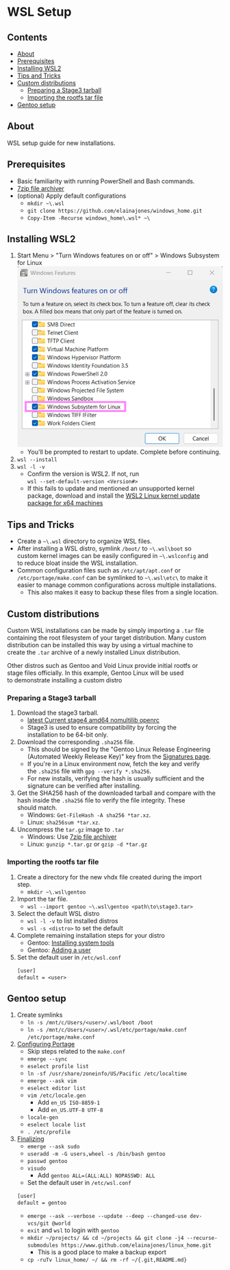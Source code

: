 # WSL Setup

## Contents

- [About](#about)
- [Prerequisites](#prerequisites)
- [Installing WSL2](#installing-wsl2)
- [Tips and Tricks](#tips-and-tricks)
- [Custom distributions](#Custom-distributions)
    - [Preparing a Stage3 tarball](#preparing-a-stage3-tarball)
    - [Importing the rootfs tar file](#importing-the-rootfs-tar-file)
- [Gentoo setup](#gentoo-setup)

## About

WSL setup guide for new installations.

## Prerequisites

- Basic familiarity with running PowerShell and Bash commands.
- [7zip file archiver](https://7-zip.org/download.html)
- (optional) Apply default configurations
    - `mkdir ~\.wsl`
    - `git clone https://github.com/elainajones/windows_home.git`
    - `Copy-Item -Recurse windows_home\.wsl* ~\`

## Installing WSL2

1. Start Menu > "Turn Windows features on or off" > Windows Subsystem for Linux  
   ![](img/enable-wsl.png)
    - You'll be prompted to restart to update. Complete before continuing.
2. `wsl --install`
3. `wsl -l -v`
    - Confirm the version is WSL2. If not, run  
      `wsl --set-default-version <Version#>`
    - If this fails to update and mentioned an unsupported kernel  
      package, download and install the [WSL2 Linux kernel update  
      package for x64 machines](https://wslstorestorage.blob.core.windows.net/wslblob/wsl_update_x64.msi)

## Tips and Tricks

- Create a `~\.wsl` directory to organize WSL files.
- After installing a WSL distro, symlink `/boot/` to `~\.wsl\boot` so  
  custom kernel images can be easily configured in `~\.wslconfig` and  
  to reduce bloat inside the WSL installation.
- Common configuration files such as `/etc/apt/apt.conf` or  
  `/etc/portage/make.conf` can be symlinked to `~\.wsl\etc\` to make it  
  easier to manage common configurations across multiple installations.
    - This also makes it easy to backup these files from a single location.

## Custom distributions

Custom WSL installations can be made by simply importing a `.tar` file  
containing the root filesystem of your target distribution. Many custom  
distribution can be installed this way by using a virtual machine to  
create the `.tar` archive of a newly installed Linux distribution.  

Other distros such as Gentoo and Void Linux provide initial rootfs or  
stage files officially. In this example, Gentoo Linux will be used  
to demonstrate installing a custom distro

### Preparing a Stage3 tarball

1. Download the stage3 tarball.
    - [latest Current stage4 amd64 nomultilib openrc](https://distfiles.gentoo.org/releases/amd64/autobuilds/current-stage3-amd64-nomultilib-openrc/)
    - Stage3 is used to ensure compatibility by forcing the  
      installation to be 64-bit only.
2. Download the corresponding `.sha256` file.
    - This should be signed by the "Gentoo Linux Release Engineering  
      (Automated Weekly Release Key)" key from the [Signatures page](https://www.gentoo.org/downloads/signatures/).
    - If you're in a Linux environment now, fetch the key and verify  
      the `.sha256` file with `gpg --verify *.sha256`.
    - For new installs, verifying the hash is usually sufficient and the  
      signature can be verified after installing.
3. Get the SHA256 hash of the downloaded tarball and compare with the  
   hash inside the `.sha256` file to verify the file integrity. These  
   should match.
    - Windows: `Get-FileHash -A sha256 *tar.xz`.
    - Linux: `sha256sum *tar.xz`.
4. Uncompress the `tar.gz` image to `.tar`
    - Windows: Use [7zip file archiver](https://7-zip.org/download.html)
    - Linux: `gunzip *.tar.gz` or `gzip -d *tar.gz`

### Importing the rootfs tar file

1. Create a directory for the new vhdx file created during the import  
   step.
    - `mkdir ~\.wsl\gentoo`
2. Import the tar file.
    - `wsl --import gentoo ~\.wsl\gentoo <path\to\stage3.tar>`
3. Select the default WSL distro
    - `wsl -l -v` to list installed distros
    - `wsl -s <distro>` to set the default
4. Complete remaining installation steps for your distro
    - Gentoo: [Installing system tools](https://wiki.gentoo.org/wiki/Handbook:AMD64/Installation/Tools)
    - Gentoo: [Adding a user](https://wiki.gentoo.org/wiki/Handbook:AMD64/Installation/Finalizing#Adding_a_user_for_daily_use)
5. Set the default user in `/etc/wsl.conf`  
   ```
   [user]
   default = <user>
   ```

## Gentoo setup

1. Create symlinks
    - `ln -s /mnt/c/Users/<user>/.wsl/boot /boot`
    - `ln -s /mnt/c/Users/<user>/.wsl/etc/portage/make.conf /etc/portage/make.conf`
2. [Configuring Portage](https://wiki.gentoo.org/wiki/Handbook:AMD64/Installation/Base#Configuring_Portage)
    - Skip steps related to the `make.conf`
    - `emerge --sync`
    - `eselect profile list`
    - `ln -sf /usr/share/zoneinfo/US/Pacific /etc/localtime`
    - `emerge --ask vim`
    - `eselect editor list`
    - `vim /etc/locale.gen`
        - Add `en_US ISO-8859-1`
        - Add `en_US.UTF-8 UTF-8`
    - `locale-gen`
    - `eselect locale list`
    - `. /etc/profile`
3. [Finalizing](https://wiki.gentoo.org/wiki/Handbook:AMD64/Installation/Finalizing)
    - `emerge --ask sudo`
    - `useradd -m -G users,wheel -s /bin/bash gentoo`
    - `passwd gentoo`
    - `visudo`
        - Add `gentoo ALL=(ALL:ALL) NOPASSWD: ALL`
    - Set the default user in `/etc/wsl.conf`  
   ```
   [user]
   default = gentoo
   ```
    - `emerge --ask --verbose --update --deep --changed-use dev-vcs/git @world`
    - `exit` and `wsl` to login with `gentoo`
    - `mkdir ~/projects/ && cd ~/projects && git clone -j4 --recurse-submodules https://www.github.com/elainajones/linux_home.git`
        - This is a good place to make a backup export
    - `cp -ruTv linux_home/ ~/ && rm -rf ~/{.git,README.md}`
